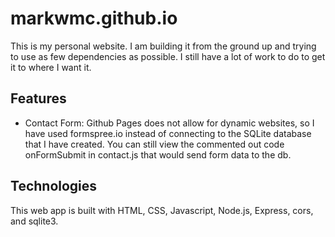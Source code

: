 # markwmc.github.io

This is my personal website. I am building it from the ground up and trying to use as few dependencies as possible. I still have a lot of work to do to get it to where I want it.



## Features
- Contact Form: Github Pages does not allow for dynamic websites, so I have used formspree.io instead of connecting to the SQLite database that I have created. You can still view the commented out code onFormSubmit in contact.js that would send form data to the db.


## Technologies
This web app is built with HTML, CSS, Javascript, Node.js, Express, cors, and sqlite3.
